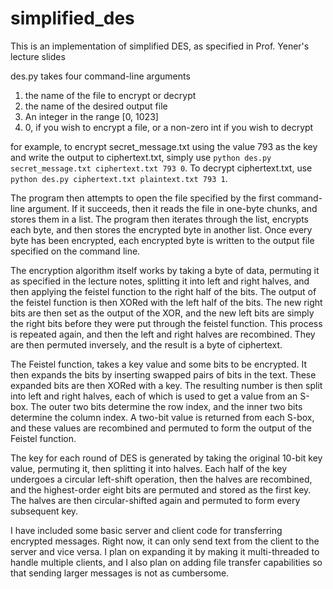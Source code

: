 # simplified_des

This is an implementation of simplified DES, as specified in Prof. Yener's lecture slides

des.py takes four command-line arguments
1. the name of the file to encrypt or decrypt
2. the name of the desired output file
3. An integer in the range [0, 1023]
4. 0, if you wish to encrypt a file, or a non-zero int if you wish to decrypt

for example, to encrypt secret\_message.txt using the value 793 as the key 
and write the output to ciphertext.txt,
simply use `python des.py secret_message.txt ciphertext.txt 793 0`. To decrypt 
ciphertext.txt, use `python des.py ciphertext.txt plaintext.txt 793 1`.

The program then attempts to open the file specified by the first command-line argument. 
If it succeeds, then it reads the file in one-byte chunks, and stores them in a list.
The program then iterates through the list, encrypts each byte, and then stores the 
encrypted byte in another list. Once every byte has been encrypted, each encrypted byte
is written to the output file specified on the command line.

The encryption algorithm itself works by taking a byte of data, permuting it as specified
in the lecture notes, splitting it into left and right halves, and then applying the
feistel function to the right half of the bits. The output of the feistel function
is then XORed with the left half of the bits. The new right bits are then set
as the output of the XOR, and the new left bits are simply the right bits before
they were put through the feistel function. This process is repeated again, and then
the left and right halves are recombined. They are then permuted inversely, and the result
is a byte of ciphertext.

The Feistel function, takes a key value and some bits
to be encrypted. It then expands the bits by inserting swapped pairs of bits in the text.
These expanded bits are then XORed with a key. The resulting number is then split into left and right halves,
each of which is used to get
a value from an S-box. The outer two bits determine the row index, and the inner two bits
determine the column index. A two-bit value is returned from each S-box, and these
values are recombined and permuted to form the output of the Feistel function.

The key for each round of DES is generated by taking the original 10-bit key value,
permuting it, then splitting it into halves. Each half of the key undergoes a circular
left-shift operation, then the halves are recombined, and the highest-order eight bits
are permuted and stored as the first key. The halves are then circular-shifted again and
permuted to form every subsequent key.

I have included some basic server and client code for transferring encrypted messages.
Right now, it can only send text from the client to the server and vice versa. I plan
on expanding it by making it multi-threaded to handle multiple clients, and I also
plan on adding file transfer capabilities so that sending larger messages is not as
cumbersome.

